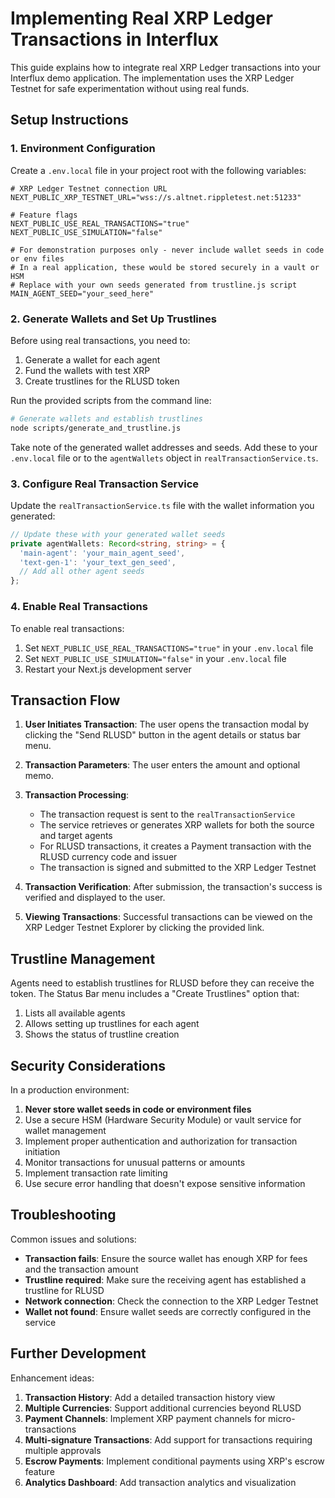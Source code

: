 # Implementing Real XRP Ledger Transactions in Interflux

This guide explains how to integrate real XRP Ledger transactions into your Interflux demo application. The implementation uses the XRP Ledger Testnet for safe experimentation without using real funds.

## Setup Instructions

### 1. Environment Configuration

Create a `.env.local` file in your project root with the following variables:

```
# XRP Ledger Testnet connection URL
NEXT_PUBLIC_XRP_TESTNET_URL="wss://s.altnet.rippletest.net:51233"

# Feature flags
NEXT_PUBLIC_USE_REAL_TRANSACTIONS="true"
NEXT_PUBLIC_USE_SIMULATION="false"

# For demonstration purposes only - never include wallet seeds in code or env files
# In a real application, these would be stored securely in a vault or HSM
# Replace with your own seeds generated from trustline.js script
MAIN_AGENT_SEED="your_seed_here"
```

### 2. Generate Wallets and Set Up Trustlines

Before using real transactions, you need to:

1. Generate a wallet for each agent
2. Fund the wallets with test XRP
3. Create trustlines for the RLUSD token

Run the provided scripts from the command line:

```bash
# Generate wallets and establish trustlines
node scripts/generate_and_trustline.js
```

Take note of the generated wallet addresses and seeds. Add these to your `.env.local` file or to the `agentWallets` object in `realTransactionService.ts`.

### 3. Configure Real Transaction Service

Update the `realTransactionService.ts` file with the wallet information you generated:

```typescript
// Update these with your generated wallet seeds
private agentWallets: Record<string, string> = {
  'main-agent': 'your_main_agent_seed',
  'text-gen-1': 'your_text_gen_seed',
  // Add all other agent seeds
};
```

### 4. Enable Real Transactions

To enable real transactions:

1. Set `NEXT_PUBLIC_USE_REAL_TRANSACTIONS="true"` in your `.env.local` file
2. Set `NEXT_PUBLIC_USE_SIMULATION="false"` in your `.env.local` file
3. Restart your Next.js development server

## Transaction Flow

1. **User Initiates Transaction**: The user opens the transaction modal by clicking the "Send RLUSD" button in the agent details or status bar menu.

2. **Transaction Parameters**: The user enters the amount and optional memo.

3. **Transaction Processing**:

   - The transaction request is sent to the `realTransactionService`
   - The service retrieves or generates XRP wallets for both the source and target agents
   - For RLUSD transactions, it creates a Payment transaction with the RLUSD currency code and issuer
   - The transaction is signed and submitted to the XRP Ledger Testnet

4. **Transaction Verification**: After submission, the transaction's success is verified and displayed to the user.

5. **Viewing Transactions**: Successful transactions can be viewed on the XRP Ledger Testnet Explorer by clicking the provided link.

## Trustline Management

Agents need to establish trustlines for RLUSD before they can receive the token. The Status Bar menu includes a "Create Trustlines" option that:

1. Lists all available agents
2. Allows setting up trustlines for each agent
3. Shows the status of trustline creation

## Security Considerations

In a production environment:

1. **Never store wallet seeds in code or environment files**
2. Use a secure HSM (Hardware Security Module) or vault service for wallet management
3. Implement proper authentication and authorization for transaction initiation
4. Monitor transactions for unusual patterns or amounts
5. Implement transaction rate limiting
6. Use secure error handling that doesn't expose sensitive information

## Troubleshooting

Common issues and solutions:

- **Transaction fails**: Ensure the source wallet has enough XRP for fees and the transaction amount
- **Trustline required**: Make sure the receiving agent has established a trustline for RLUSD
- **Network connection**: Check the connection to the XRP Ledger Testnet
- **Wallet not found**: Ensure wallet seeds are correctly configured in the service

## Further Development

Enhancement ideas:

1. **Transaction History**: Add a detailed transaction history view
2. **Multiple Currencies**: Support additional currencies beyond RLUSD
3. **Payment Channels**: Implement XRP payment channels for micro-transactions
4. **Multi-signature Transactions**: Add support for transactions requiring multiple approvals
5. **Escrow Payments**: Implement conditional payments using XRP's escrow feature
6. **Analytics Dashboard**: Add transaction analytics and visualization
